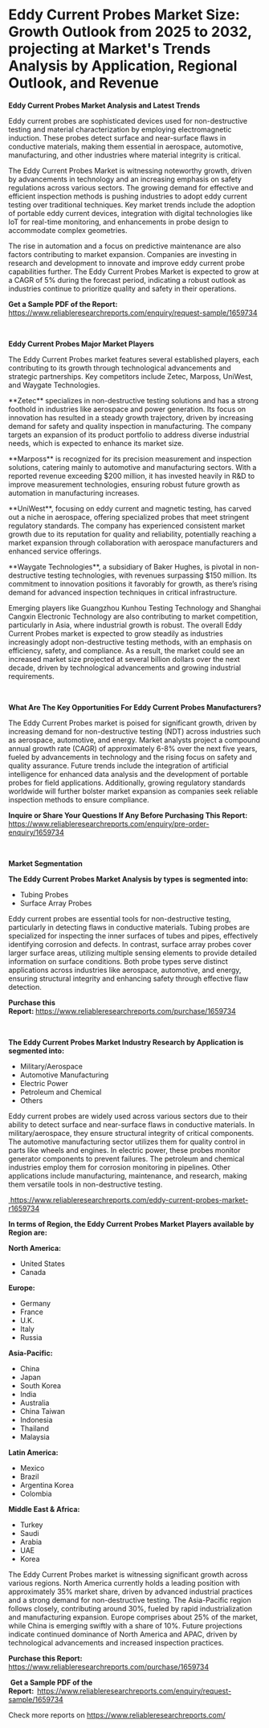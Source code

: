 <p><h1>Eddy Current Probes Market Size: Growth Outlook from 2025 to 2032, projecting at Market's Trends Analysis by Application, Regional Outlook, and Revenue</h1></p><p><strong>Eddy Current Probes Market Analysis and Latest Trends</strong></p>
<p><p>Eddy current probes are sophisticated devices used for non-destructive testing and material characterization by employing electromagnetic induction. These probes detect surface and near-surface flaws in conductive materials, making them essential in aerospace, automotive, manufacturing, and other industries where material integrity is critical. </p><p>The Eddy Current Probes Market is witnessing noteworthy growth, driven by advancements in technology and an increasing emphasis on safety regulations across various sectors. The growing demand for effective and efficient inspection methods is pushing industries to adopt eddy current testing over traditional techniques. Key market trends include the adoption of portable eddy current devices, integration with digital technologies like IoT for real-time monitoring, and enhancements in probe design to accommodate complex geometries.</p><p>The rise in automation and a focus on predictive maintenance are also factors contributing to market expansion. Companies are investing in research and development to innovate and improve eddy current probe capabilities further. The Eddy Current Probes Market is expected to grow at a CAGR of 5% during the forecast period, indicating a robust outlook as industries continue to prioritize quality and safety in their operations.</p></p>
<p><strong>Get a Sample PDF of the Report:&nbsp;</strong> <a href="https://www.reliableresearchreports.com/enquiry/request-sample/1659734?utm_campaign=2009&utm_medium=2&utm_source=Github&utm_content=ia&utm_term=17022025&utm_id=eddy-current-probes">https://www.reliableresearchreports.com/enquiry/request-sample/1659734</a></p>
<p>&nbsp;</p>
<p><strong>Eddy Current Probes Major Market Players</strong></p>
<p><p>The Eddy Current Probes market features several established players, each contributing to its growth through technological advancements and strategic partnerships. Key competitors include Zetec, Marposs, UniWest, and Waygate Technologies.</p><p>**Zetec** specializes in non-destructive testing solutions and has a strong foothold in industries like aerospace and power generation. Its focus on innovation has resulted in a steady growth trajectory, driven by increasing demand for safety and quality inspection in manufacturing. The company targets an expansion of its product portfolio to address diverse industrial needs, which is expected to enhance its market size.</p><p>**Marposs** is recognized for its precision measurement and inspection solutions, catering mainly to automotive and manufacturing sectors. With a reported revenue exceeding $200 million, it has invested heavily in R&D to improve measurement technologies, ensuring robust future growth as automation in manufacturing increases.</p><p>**UniWest**, focusing on eddy current and magnetic testing, has carved out a niche in aerospace, offering specialized probes that meet stringent regulatory standards. The company has experienced consistent market growth due to its reputation for quality and reliability, potentially reaching a market expansion through collaboration with aerospace manufacturers and enhanced service offerings.</p><p>**Waygate Technologies**, a subsidiary of Baker Hughes, is pivotal in non-destructive testing technologies, with revenues surpassing $150 million. Its commitment to innovation positions it favorably for growth, as there’s rising demand for advanced inspection techniques in critical infrastructure.</p><p>Emerging players like Guangzhou Kunhou Testing Technology and Shanghai Cangxin Electronic Technology are also contributing to market competition, particularly in Asia, where industrial growth is robust. The overall Eddy Current Probes market is expected to grow steadily as industries increasingly adopt non-destructive testing methods, with an emphasis on efficiency, safety, and compliance. As a result, the market could see an increased market size projected at several billion dollars over the next decade, driven by technological advancements and growing industrial requirements.</p></p>
<p>&nbsp;</p>
<p><strong>What Are The Key Opportunities For Eddy Current Probes Manufacturers?</strong></p>
<p><p>The Eddy Current Probes market is poised for significant growth, driven by increasing demand for non-destructive testing (NDT) across industries such as aerospace, automotive, and energy. Market analysts project a compound annual growth rate (CAGR) of approximately 6-8% over the next five years, fueled by advancements in technology and the rising focus on safety and quality assurance. Future trends include the integration of artificial intelligence for enhanced data analysis and the development of portable probes for field applications. Additionally, growing regulatory standards worldwide will further bolster market expansion as companies seek reliable inspection methods to ensure compliance.</p></p>
<p><strong>Inquire or Share Your Questions If Any Before Purchasing This Report:</strong> <a href="https://www.reliableresearchreports.com/enquiry/pre-order-enquiry/1659734?utm_campaign=2009&utm_medium=2&utm_source=Github&utm_content=ia&utm_term=17022025&utm_id=eddy-current-probes">https://www.reliableresearchreports.com/enquiry/pre-order-enquiry/1659734</a></p>
<p>&nbsp;</p>
<p><strong>Market Segmentation</strong></p>
<p><strong>The Eddy Current Probes Market Analysis by types is segmented into:</strong></p>
<p><ul><li>Tubing Probes</li><li>Surface Array Probes</li></ul></p>
<p><p>Eddy current probes are essential tools for non-destructive testing, particularly in detecting flaws in conductive materials. Tubing probes are specialized for inspecting the inner surfaces of tubes and pipes, effectively identifying corrosion and defects. In contrast, surface array probes cover larger surface areas, utilizing multiple sensing elements to provide detailed information on surface conditions. Both probe types serve distinct applications across industries like aerospace, automotive, and energy, ensuring structural integrity and enhancing safety through effective flaw detection.</p></p>
<p><strong>Purchase this Report:&nbsp;</strong><a href="https://www.reliableresearchreports.com/purchase/1659734?utm_campaign=2009&utm_medium=2&utm_source=Github&utm_content=ia&utm_term=17022025&utm_id=eddy-current-probes">https://www.reliableresearchreports.com/purchase/1659734</a></p>
<p>&nbsp;</p>
<p><strong>The Eddy Current Probes Market Industry Research by Application is segmented into:</strong></p>
<p><ul><li>Military/Aerospace</li><li>Automotive Manufacturing</li><li>Electric Power</li><li>Petroleum and Chemical</li><li>Others</li></ul></p>
<p><p>Eddy current probes are widely used across various sectors due to their ability to detect surface and near-surface flaws in conductive materials. In military/aerospace, they ensure structural integrity of critical components. The automotive manufacturing sector utilizes them for quality control in parts like wheels and engines. In electric power, these probes monitor generator components to prevent failures. The petroleum and chemical industries employ them for corrosion monitoring in pipelines. Other applications include manufacturing, maintenance, and research, making them versatile tools in non-destructive testing.</p></p>
<p><a href="https://www.reliableresearchreports.com/eddy-current-probes-market-r1659734?utm_campaign=2009&utm_medium=2&utm_source=Github&utm_content=ia&utm_term=17022025&utm_id=eddy-current-probes">&nbsp;https://www.reliableresearchreports.com/eddy-current-probes-market-r1659734</a></p>
<p><strong>In terms of Region, the Eddy Current Probes Market Players available by Region are:</strong></p>
<p>
    <p> <strong> North America: </strong>
        <ul>
            <li>United States</li>
            <li>Canada</li>
        </ul>
        </p> 
    <p> <strong> Europe: </strong>
        <ul>
            <li>Germany</li>
            <li>France</li>
            <li>U.K.</li>
            <li>Italy</li>
            <li>Russia</li>
        </ul>
        </p> 
    <p> <strong> Asia-Pacific: </strong>
        <ul>
            <li>China</li>
            <li>Japan</li>
            <li>South Korea</li>
            <li>India</li>
            <li>Australia</li>
            <li>China Taiwan</li>
            <li>Indonesia</li>
            <li>Thailand</li>
            <li>Malaysia</li>
        </ul>
        </p> 
    <p> <strong> Latin America: </strong>
        <ul>
            <li>Mexico</li>
            <li>Brazil</li>
            <li>Argentina Korea</li>
            <li>Colombia</li>
        </ul>
        </p> 
    <p> <strong> Middle East & Africa: </strong>
        <ul>
            <li>Turkey</li>
            <li>Saudi</li>
            <li>Arabia</li>
            <li>UAE</li>
            <li>Korea</li>
        </ul>
    </p>
    </p>
<p><p>The Eddy Current Probes market is witnessing significant growth across various regions. North America currently holds a leading position with approximately 35% market share, driven by advanced industrial practices and a strong demand for non-destructive testing. The Asia-Pacific region follows closely, contributing around 30%, fueled by rapid industrialization and manufacturing expansion. Europe comprises about 25% of the market, while China is emerging swiftly with a share of 10%. Future projections indicate continued dominance of North America and APAC, driven by technological advancements and increased inspection practices.</p></p>
<p><strong>Purchase this Report: </strong><a href="https://www.reliableresearchreports.com/purchase/1659734?utm_campaign=2009&utm_medium=2&utm_source=Github&utm_content=ia&utm_term=17022025&utm_id=eddy-current-probes">https://www.reliableresearchreports.com/purchase/1659734</a></p>
<p>&nbsp;<strong>Get a Sample PDF of the Report:&nbsp;&nbsp;</strong><a href="https://www.reliableresearchreports.com/enquiry/request-sample/1659734?utm_campaign=2009&utm_medium=2&utm_source=Github&utm_content=ia&utm_term=17022025&utm_id=eddy-current-probes">https://www.reliableresearchreports.com/enquiry/request-sample/1659734</a></p>
<p><strong></strong></p>
<p>Check more reports on <a href="https://www.reliableresearchreports.com/?utm_campaign=2009&utm_medium=2&utm_source=Github&utm_content=ia&utm_term=17022025&utm_id=eddy-current-probes">https://www.reliableresearchreports.com/</a></p>